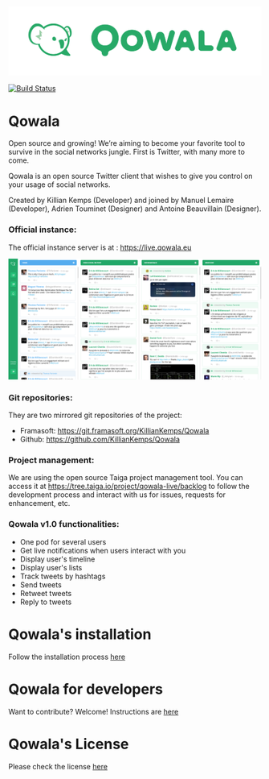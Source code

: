 ![alt tag](public/img/logo-icn+name-green.png)

[![Build Status](https://travis-ci.org/KillianKemps/Qowala.svg?branch=master)](https://travis-ci.org/KillianKemps/Qowala)

Qowala
======

Open source and growing! We’re aiming to become your favorite tool to survive in the social networks jungle. First is Twitter, with many more to come.

Qowala is an open source Twitter client that wishes to give you control on your usage of social networks.

Created by Killian Kemps (Developer) and joined by Manuel Lemaire (Developer), Adrien Touminet (Designer) and Antoine Beauvillain (Designer).

### Official instance:

The official instance server is at : https://live.qowala.eu

![Qowala Screenshot](screenshot.png)

### Git repositories:

They are two mirrored git repositories of the project:

- Framasoft: https://git.framasoft.org/KillianKemps/Qowala
- Github: https://github.com/KillianKemps/Qowala

### Project management:

We are using the open source Taiga project management tool. You can access it at https://tree.taiga.io/project/qowala-live/backlog to follow the development process and interact with us for issues, requests for enhancement, etc.

### Qowala v1.0 functionalities:

- One pod for several users
- Get live notifications when users interact with you
- Display user's timeline
- Display user's lists
- Track tweets by hashtags
- Send tweets
- Retweet tweets
- Reply to tweets

# Qowala's installation

  Follow the installation process [here](INSTALLATION.md)

# Qowala for developers

  Want to contribute? Welcome! Instructions are [here](DEVELOPERS.md)

# Qowala's License

  Please check the license [here](LICENSE.md)
